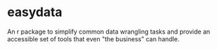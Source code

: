 # easydata
An r package to simplify common data wrangling tasks and provide an accessible set of tools that even "the business" can handle.
